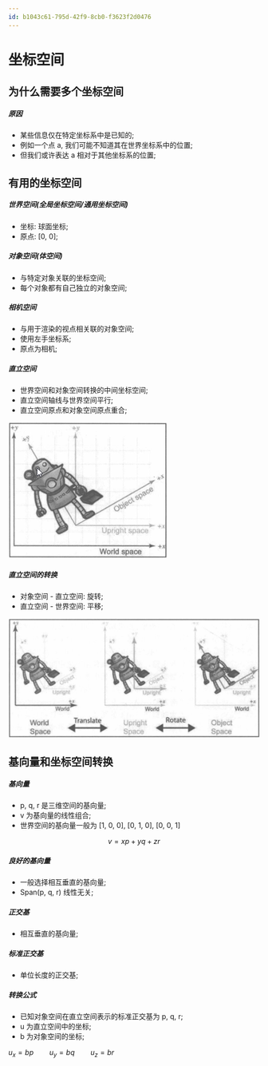 ```yaml
---
id: b1043c61-795d-42f9-8cb0-f3623f2d0476
---
```


# 坐标空间

## 为什么需要多个坐标空间

##### 原因

- 某些信息仅在特定坐标系中是已知的;
- 例如一个点 a, 我们可能不知道其在世界坐标系中的位置;
- 但我们或许表达 a 相对于其他坐标系的位置;

## 有用的坐标空间

##### 世界空间(全局坐标空间/通用坐标空间)

- 坐标: 球面坐标;
- 原点: [0, 0];

##### 对象空间(体空间)

- 与特定对象关联的坐标空间;
- 每个对象都有自己独立的对象空间;

##### 相机空间

- 与用于渲染的视点相关联的对象空间;
- 使用左手坐标系;
- 原点为相机;

##### 直立空间

- 世界空间和对象空间转换的中间坐标空间;
- 直立空间轴线与世界空间平行;
- 直立空间原点和对象空间原点重合;

![直立空间](./images/2023-07-21-16-47-47.png)

##### 直立空间的转换

- 对象空间 - 直立空间: 旋转;
- 直立空间 - 世界空间: 平移;

![直立空间的转换](./images/2023-07-21-16-48-32.png)

## 基向量和坐标空间转换

##### 基向量

- p, q, r 是三维空间的基向量;
- v 为基向量的线性组合;
- 世界空间的基向量一般为 [1, 0, 0], [0, 1, 0], [0, 0, 1]

$$v=xp+yq+zr$$

##### 良好的基向量

- 一般选择相互垂直的基向量;
- Span(p, q, r) 线性无关;

##### 正交基

- 相互垂直的基向量;

##### 标准正交基

- 单位长度的正交基;

##### 转换公式

- 已知对象空间在直立空间表示的标准正交基为 p, q, r;
- u 为直立空间中的坐标;
- b 为对象空间的坐标;

$u_x = bp \qquad u_y= bq \qquad u_z = br$
